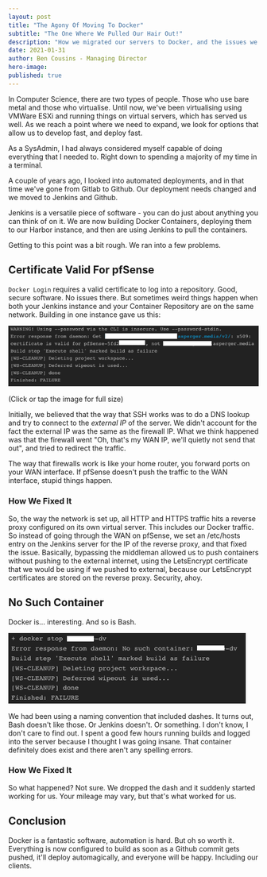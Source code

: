 ```yaml
---
layout: post
title: "The Agony Of Moving To Docker"
subtitle: "The One Where We Pulled Our Hair Out!"
description: "How we migrated our servers to Docker, and the issues we had along the way"
date: 2021-01-31
author: Ben Cousins - Managing Director
hero-image: 
published: true
---
```

In Computer Science, there are two types of people. Those who use bare metal and those who virtualise. Until now, we've been virtualising using VMWare ESXi and running things on virtual servers, which has served us well. As we reach a point where we need to expand, we look for options that allow us to develop fast, and deploy fast. 

As a SysAdmin, I had always considered myself capable of doing everything that I needed to. Right down to spending a majority of my time in a terminal. 

A couple of years ago, I looked into automated deployments, and in that time we've gone from Gitlab to Github. Our deployment needs changed and we moved to Jenkins and Github. 

Jenkins is a versatile piece of software - you can do just about anything you can think of on it. We are now building Docker Containers, deploying them to our Harbor instance, and then are using Jenkins to pull the containers. 

Getting to this point was a bit rough. We ran into a few problems. 

## Certificate Valid For pfSense
`Docker Login` requires a valid certificate to log into a repository. Good, secure software. No issues there. But sometimes weird things happen when both your Jenkins instance and your Container Repository are on the same network. Building in one instance gave us this: 

<a href="/static/img/blog/agony-of-docker/img1-pfsense.png" target="_new">
	<img src="/static/img/blog/agony-of-docker/img1-pfsense.png">
</a>

(Click or tap the image for full size)

Initially, we believed that the way that SSH works was to do a DNS lookup and try to connect to the *external IP* of the server. We didn't account for the fact the external IP was the same as the firewall IP. What we think happened was that the firewall went "Oh, that's my WAN IP, we'll quietly not send that out", and tried to redirect the traffic. 

The way that firewalls work is like your home router, you forward ports on your WAN interface. If pfSense doesn't push the traffic to the WAN interface, stupid things happen. 

### How We Fixed It
So, the way the network is set up, all HTTP and HTTPS traffic hits a reverse proxy configured on its own virtual server. This includes our Docker traffic. So instead of going through the WAN on pfSense, we set an /etc/hosts entry on the Jenkins server for the IP of the reverse proxy, and that fixed the issue. Basically, bypassing the middleman allowed us to push containers without pushing to the external internet, using the LetsEncrypt certificate that we would be using if we pushed to external, because our LetsEncrypt certificates are stored on the reverse proxy. Security, ahoy. 

## No Such Container
Docker is... interesting. And so is Bash. 

<a href="/static/img/blog/agony-of-docker/img2-docker.png" target="_new">
	<img src="/static/img/blog/agony-of-docker/img2-docker.png">
</a>

We had been using a naming convention that included dashes. It turns out, Bash doesn't like those. Or Jenkins doesn't. Or something. I don't know, I don't care to find out. I spent a good few hours running builds and logged into the server because I thought I was going insane. That container definitely does exist and there aren't any spelling errors. 

### How We Fixed It
So what happened? Not sure. We dropped the dash and it suddenly started working for us. Your mileage may vary, but that's what worked for us. 

## Conclusion
Docker is a fantastic software, automation is hard. But oh so worth it. Everything is now configured to build as soon as a Github commit gets pushed, it'll deploy automagically, and everyone will be happy. Including our clients. 